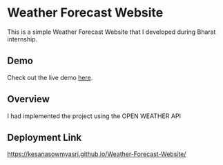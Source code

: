 # Weather Forecast Website

This is a simple Weather Forecast Website that I developed during Bharat internship.

## Demo

Check out the live demo [here](https://kesanasowmyasri.github.io/Weather-Forecast-Website/).

## Overview

I had implemented the project using the OPEN WEATHER API

## Deployment Link

https://kesanasowmyasri.github.io/Weather-Forecast-Website/


